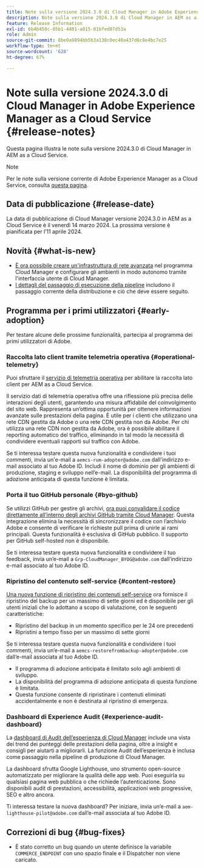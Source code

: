 ```yaml
---
title: Note sulla versione 2024.3.0 di Cloud Manager in Adobe Experience Manager as a Cloud Service
description: Note sulla versione 2024.3.0 di Cloud Manager in AEM as a Cloud Service.
feature: Release Information
exl-id: 6b4b450c-05b1-4401-a015-01bfed87d53a
role: Admin
source-git-commit: 8be0a9894bb5b3a138c0ec40a437d6c8e4bc7e25
workflow-type: tm+mt
source-wordcount: '628'
ht-degree: 67%

---
```


# Note sulla versione 2024.3.0 di Cloud Manager in Adobe Experience Manager as a Cloud Service {#release-notes}

Questa pagina illustra le note sulla versione 2024.3.0 di Cloud Manager in AEM as a Cloud Service.

>[!NOTE]
>
>Per le note sulla versione corrente di Adobe Experience Manager as a Cloud Service, consulta [questa pagina](/help/release-notes/release-notes-cloud/release-notes-current.md).

## Data di pubblicazione {#release-date}

La data di pubblicazione di Cloud Manager versione 2024.3.0 in AEM as a Cloud Service è il venerdì 14 marzo 2024. La prossima versione è pianificata per l’11 aprile 2024.

## Novità {#what-is-new}

* [È ora possibile creare un&#39;infrastruttura di rete avanzata](/help/security/configuring-advanced-networking.md) nel programma Cloud Manager e configurare gli ambienti in modo autonomo tramite l&#39;interfaccia utente di Cloud Manager.
* [I dettagli del passaggio di esecuzione della pipeline](/help/implementing/cloud-manager/configuring-pipelines/managing-pipelines.md#view-details) includono il passaggio corrente della distribuzione e ciò che deve essere seguito.

## Programma per i primi utilizzatori {#early-adoption}

Per testare alcune delle prossime funzionalità, partecipa al programma dei primi utilizzatori di Adobe.

### Raccolta lato client tramite telemetria operativa {#operational-telemetry}

Puoi sfruttare il [servizio di telemetria operativa](/help/implementing/cloud-manager/content-requests.md#cliendside-collection) per abilitare la raccolta lato client per AEM as a Cloud Service.

Il servizio dati di telemetria operativa offre una riflessione più precisa delle interazioni degli utenti, garantendo una misura affidabile del coinvolgimento del sito web. Rappresenta un’ottima opportunità per ottenere informazioni avanzate sulle prestazioni della pagina. È utile per i clienti che utilizzano una rete CDN gestita da Adobe o una rete CDN gestita non da Adobe. Per chi utilizza una rete CDN non gestita da Adobe, ora è possibile abilitare il reporting automatico del traffico, eliminando in tal modo la necessità di condividere eventuali rapporti sul traffico con Adobe.

Se ti interessa testare questa nuova funzionalità e condividere i tuoi commenti, invia un&#39;e-mail a `aemcs-rum-adopter@adobe.com` dall&#39;indirizzo e-mail associato al tuo Adobe ID. Includi il nome di dominio per gli ambienti di produzione, staging e sviluppo nell’e-mail.  La disponibilità del programma di adozione anticipata di questa funzione è limitata.

### Porta il tuo GitHub personale {#byo-github}

Se utilizzi GitHub per gestire gli archivi, [ora puoi convalidare il codice direttamente all’interno degli archivi GitHub tramite Cloud Manager](/help/implementing/cloud-manager/managing-code/private-repositories.md). Questa integrazione elimina la necessità di sincronizzare il codice con l’archivio Adobe e consente di verificare le richieste pull prima di unirle ai rami principali. Questa funzionalità è esclusiva di GitHub pubblico. Il supporto per GitHub self-hosted non è disponibile.

Se ti interessa testare questa nuova funzionalità e condividere il tuo feedback, invia un’e-mail a `Grp-CloudManager_BYOG@adobe.com` dall’indirizzo e-mail associato al tuo Adobe ID.

### Ripristino del contenuto self-service {#content-restore}

[Una nuova funzione di ripristino dei contenuti self-service](/help/operations/restore.md) ora fornisce il ripristino del backup per un massimo di sette giorni ed è disponibile per gli utenti iniziali che lo adottano a scopo di valutazione, con le seguenti caratteristiche:

* Ripristino del backup in un momento specifico per le 24 ore precedenti
* Ripristini a tempo fisso per un massimo di sette giorni

Se ti interessa testare questa nuova funzionalità e condividere i tuoi commenti, invia un’e-mail a `aemcs-restorefrombackup-adopter@adobe.com` dall’e-mail associata al tuo Adobe ID.

* Il programma di adozione anticipata è limitato solo agli ambienti di sviluppo.
* La disponibilità del programma di adozione anticipata di questa funzione è limitata.
* Questa funzione consente di ripristinare i contenuti eliminati accidentalmente e non è destinata al ripristino di emergenza.

### Dashboard di Experience Audit {#experience-audit-dashboard}

La [dashboard di Audit dell’esperienza di Cloud Manager](/help/implementing/cloud-manager/experience-audit-dashboard.md) include una vista dei trend dei punteggi delle prestazioni della pagina, oltre a insight e consigli per aiutarti a migliorarli. La funzione Audit dell’esperienza è inclusa come passaggio nella pipeline di produzione di Cloud Manager.

La dashboard sfrutta Google Lighthouse, uno strumento open-source automatizzato per migliorare la qualità delle app web. Puoi eseguirla su qualsiasi pagina web pubblica o che richiede l’autenticazione. Sono disponibili audit di prestazioni, accessibilità, applicazioni web progressive, SEO e altro ancora.

Ti interessa testare la nuova dashboard? Per iniziare, invia un’e-mail a `aem-lighthouse-pilot@adobe.com` dall’e-mail associata al tuo Adobe ID.

## Correzioni di bug {#bug-fixes}

* È stato corretto un bug quando un utente definisce la variabile `COMMERCE_ENDPOINT` con uno spazio finale e il Dispatcher non viene caricato.
